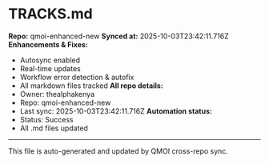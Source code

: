 # TRACKS.md

**Repo:** qmoi-enhanced-new
**Synced at:** 2025-10-03T23:42:11.716Z
**Enhancements & Fixes:**
- Autosync enabled
- Real-time updates
- Workflow error detection & autofix
- All markdown files tracked
**All repo details:**
- Owner: thealphakenya
- Repo: qmoi-enhanced-new
- Last sync: 2025-10-03T23:42:11.716Z
**Automation status:**
- Status: Success
- All .md files updated
---
This file is auto-generated and updated by QMOI cross-repo sync.
